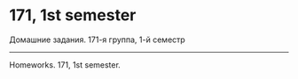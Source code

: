 ﻿171, 1st semester
=================

Домашние задания. 171-я группа, 1-й семестр

___________________________________________

Homeworks. 171, 1st semester.